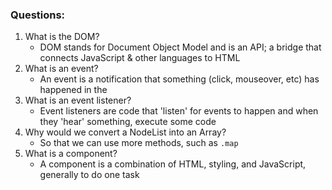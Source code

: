 ### Questions:

1.  What is the DOM?
    * DOM stands for Document Object Model and is an API; a bridge that connects JavaScript & other languages to HTML
2.  What is an event?
    * An event is a notification that something (click, mouseover, etc) has happened in the
3.  What is an event listener?
    * Event listeners are code that 'listen' for events to happen and when they 'hear' something, execute some code
4.  Why would we convert a NodeList into an Array?
    * So that we can use more methods, such as `.map`
5.  What is a component?
    * A component is a combination of HTML, styling, and JavaScript, generally to do one task
